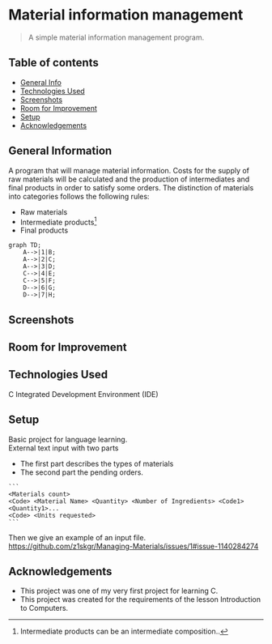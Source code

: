 # Material information management
> A simple material information management program.
## Table of contents
* [General Info](#general-information)
* [Technologies Used](#technologies-used)
* [Screenshots](#screenshots)
* [Room for Improvement](#room-for-improvement)
* [Setup](#setup)
* [Acknowledgements](#acknowledgements)

## General Information
Α program that will manage material information. Costs for the supply of raw materials will be calculated and the production of intermediates and
final products in order to satisfy some orders.
The distinction of materials into categories
follows the following rules:

- Raw materials
- Intermediate products[^1]
- Final products

```mermaid
graph TD;
    A-->|1|B;
    A-->|2|C;
    A-->|3|D;
    C-->|4|E;
    C-->|5|F;
    D-->|6|G;
    D-->|7|H;
```





## Screenshots

## Room for Improvement

## Technologies Used
C Integrated Development Environment (IDE)

## Setup
Basic project for language learning. <br />
External text input with two parts
- The first part describes the types of materials 
- The second part the pending orders. 

````
```
<Materials count>
<Code> <Material Name> <Quantity> <Number of Ingredients> <Code1> <Quantity1>...
<Code> <Units requested>
```
````

Τhen we give an example of an input file.
https://github.com/z1skgr/Managing-Materials/issues/1#issue-1140284274

## Acknowledgements
- This project was one of my very first project for learning C.
- This project was created for the requirements of the lesson Introduction to Computers.

[^1]: Intermediate products can be an intermediate composition..
